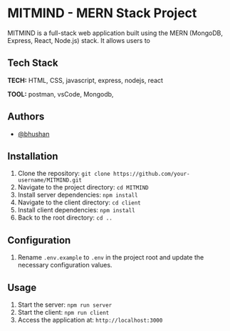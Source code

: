 
# MITMIND - MERN Stack Project

MITMIND is a full-stack web application built using the MERN (MongoDB, Express, React, Node.js) stack. It allows users to 
## Tech Stack

**TECH:** HTML, CSS, javascript, express, nodejs, react

**TOOL:** postman, vsCode, Mongodb,


## Authors

- [@bhushan](https://github.com/bhushan162)

## Installation

1. Clone the repository: `git clone https://github.com/your-username/MITMIND.git`
2. Navigate to the project directory: `cd MITMIND`
3. Install server dependencies: `npm install`
4. Navigate to the client directory: `cd client`
5. Install client dependencies: `npm install`
6. Back to the root directory: `cd ..`

## Configuration

1. Rename `.env.example` to `.env` in the project root and update the necessary configuration values.

## Usage

1. Start the server: `npm run server`
2. Start the client: `npm run client`
3. Access the application at: `http://localhost:3000`
